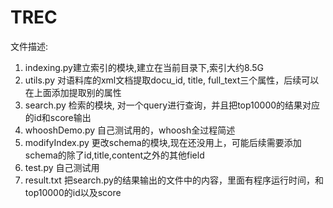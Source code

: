 # TREC
文件描述:
1. indexing.py建立索引的模块,建立在当前目录下,索引大约8.5G
2. utils.py 对语料库的xml文档提取docu_id, title, full_text三个属性，后续可以在上面添加提取别的属性
3. search.py 检索的模块, 对一个query进行查询，并且把top10000的结果对应的id和score输出
4. whooshDemo.py 自己测试用的，whoosh全过程简述
5. modifyIndex.py 更改schema的模块,现在还没用上，可能后续需要添加schema的除了id,title,content之外的其他field
6. test.py 自己测试用
7. result.txt 把search.py的结果输出的文件中的内容，里面有程序运行时间，和top10000的id以及score
